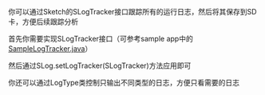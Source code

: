你可以通过Sketch的SLogTracker接口跟踪所有的运行日志，然后将其保存到SD卡，方便后续跟踪分析

首先你需要实现SLogTracker接口（可参考sample app中的[SampleLogTracker.java](../../sample/src/java/me/xiaopan/sketchsample/SampleLogTracker.java)）

然后通过SLog.setLogTracker(SLogTracker)方法应用即可

你还可以通过LogType类控制只输出不同类型的日志，方便只看需要的日志